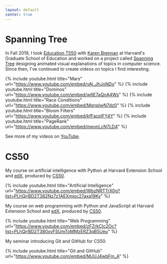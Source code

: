 ```yaml
---
layout: default
center: true
---
```


# Spanning Tree

In Fall 2019, I took [Education T550](https://twitter.com/tfivefifty) with [Karen Brennan](https://www.gse.harvard.edu/faculty/karen-brennan) at Harvard's Graduate School of Education and worked on a project called [Spanning Tree](https://spanningtree.me/) designing animated visual explanations of topics in computer science.
Since then, I've continued to create videos on topics I find interesting.

<script src="https://apis.google.com/js/platform.js"></script>
<div class="g-ytsubscribe" data-channelid="UCDzVUXiTr3hClI-zzCWbYzg" data-layout="full" data-count="default"></div>

{% include youtube.html title="Mars" url="https://www.youtube.com/embed/yAj_JhJoNDo" %}
{% include youtube.html title="Dominos" url="https://www.youtube.com/embed/w6E7aQnA4Ws" %}
{% include youtube.html title="Race Conditions" url="https://www.youtube.com/embed/MqnpIwN7dz0" %}
{% include youtube.html title="Bloom Filters" url="https://www.youtube.com/embed/kfFacplFY4Y" %}
{% include youtube.html title="PageRank" url="https://www.youtube.com/embed/meonLcN7LD4" %}

See more of my videos on [YouTube](https://www.youtube.com/spanningtree).

# CS50

My course on artificial intelligence with Python at Harvard Extension School and [edX](http://cs50.edx.org/ai), produced by [CS50](https://cs50.harvard.edu/ai/2020/).

{% include youtube.html title="Artificial Intelligence" url="https://www.youtube.com/embed/WbzNRTTrX0g?list=PLhQjrBD2T382Nz7z1AEXmioc27axa19Kv" %}

My course on web programming with Python and JavaScript at Harvard Extension School and [edX](http://cs50.edx.org/web), produced by [CS50](https://cs50.harvard.edu/web/2020).

{% include youtube.html title="Web Programming" url="https://www.youtube.com/embed/zFZrkCIc2Oc?list=PLhQjrBD2T380xvFSUmToMMzERZ3qB5Ueu" %}

My seminar introducing Git and GitHub for CS50.

{% include youtube.html title="Git and GitHub" url="https://www.youtube.com/embed/MJUJ4wbFm_A" %}

